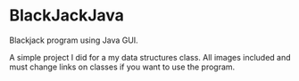 # BlackJackJava
Blackjack program using Java GUI. 

A simple project I did for a my data structures class. All images included and must change links on classes if you want to use the program.
